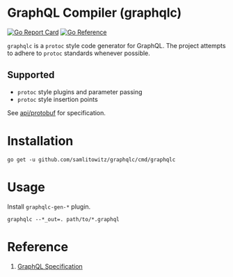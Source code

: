 # GraphQL Compiler (graphqlc)
[![Go Report Card](https://goreportcard.com/badge/github.com/samlitowitz/graphqlc)](https://goreportcard.com/report/github.com/samlitowitz/graphqlc)
[![Go Reference](https://pkg.go.dev/badge/github.com/samlitowitz/graphqlc.svg)](https://pkg.go.dev/github.com/samlitowitz/graphqlc)

`graphqlc` is a `protoc` style code generator for GraphQL.
 The project attempts to adhere to `protoc` standards whenever possible.
 
 ## Supported
   * `protoc` style plugins and parameter passing
   * `protoc` style insertion points 

See [api/protobuf](api/protobuf) for specification.
 
 # Installation
 `go get -u github.com/samlitowitz/graphqlc/cmd/graphqlc`
 
 # Usage
 Install `graphqlc-gen-*` plugin.

 `graphqlc --*_out=. path/to/*.graphql`
 
# Reference
1. [GraphQL Specification](https://graphql.github.io/graphql-spec/June2018/)
